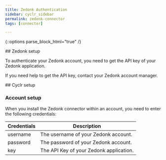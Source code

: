 ```yaml
---
title: Zedonk Authentication
sidebar: cyclr_sidebar
permalink: zedonk-connector
tags: [connector]

---
```

{::options parse_block_html="true" /}
<section class="card py-5 my-5">
## Zedonk setup

To authenticate your Zedonk account, you need to get the API key of your Zedonk application.

If you need help to get the API key, contact your Zedonk account manager.


</section>
<section class="card py-5 my-5">
## Cyclr setup

### Account setup

When you install the Zedonk connector within an account, you need to enter the following credentials:

| Credentials | Description                             |
| ----------- | --------------------------------------- |
| username    | The username of your Zedonk account.    |
| password    | The password of your Zedonk account.    |
| key         | The API Key of your Zedonk application. |

</section>
